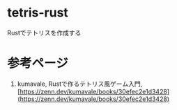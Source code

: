 # tetris-rust
Rustでテトリスを作成する

# 参考ページ
1. kumavale, Rustで作るテトリス風ゲーム入門, [https://zenn.dev/kumavale/books/30efec2e1d3428](https://zenn.dev/kumavale/books/30efec2e1d3428)
